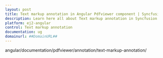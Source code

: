 ```yaml
---
layout: post
title: Text markup annotation in Angular Pdfviewer component | Syncfusion
description: Learn here all about Text markup annotation in Syncfusion Angular Pdfviewer component of Syncfusion Essential JS 2 and more.
platform: ej2-angular
control: Text markup annotation 
documentation: ug
domainurl: ##DomainURL##
---
```


angular/documentation/pdfviewer/annotation/text-markup-annotation/